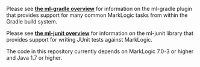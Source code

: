 Please see <b><a href="https://github.com/rjrudin/marklogic-java/wiki/ml-gradle-Overview">the ml-gradle overview</a></b> for information on the ml-gradle plugin that provides support for many common MarkLogic tasks from within the Gradle build system.

Please see <b><a href="https://github.com/rjrudin/marklogic-java/wiki/ml-junit-Overview">the ml-junit overview</a></b> for information on the ml-junit library that provides support for writing JUnit tests against MarkLogic. 

The code in this repository currently depends on MarkLogic 7.0-3 or higher and Java 1.7 or higher. 
